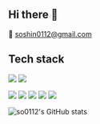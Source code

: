 ## Hi there 👋

📧 soshin0112@gmail.com

## Tech stack
<img src="https://img.shields.io/badge/React-222222?style=for-the-badge&logo=react"> <img src="https://img.shields.io/badge/Next.Js-000000?style=for-the-badge&logo=Next.JS">

<img src="https://img.shields.io/badge/TypeScript-3178C6?style=for-the-badge&logo=TypeScript&logoColor=white"> <img src="https://img.shields.io/badge/JavaScript-F7DF1E?style=for-the-badge&logo=JavaScript&logoColor=white"> <img src="https://img.shields.io/badge/HTML-E34F26?style=for-the-badge&logo=HTML5&logoColor=white"> <img src="https://img.shields.io/badge/CSS-1572B6?style=for-the-badge&logo=CSS3&logoColor=white"> <img src="https://img.shields.io/badge/Git-F05032?style=for-the-badge&logo=Git&logoColor=white">

![so0112's GitHub stats](https://github-readme-stats.vercel.app/api?username=so0112&show_icons=true&theme=radical)

